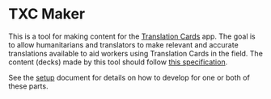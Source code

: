 # TXC Maker

This is a tool for making content for the [Translation Cards](https://github.com/translation-cards/translation-card) app. The goal is to allow humanitarians and translators to make relevant and accurate translations available to aid workers using Translation Cards in the field. The content (decks) made by this tool should follow [this specification](https://github.com/translation-cards/translation-cards/blob/master/docs/txc.md).

See the [setup](https://github.com/translation-cards/txc-maker/blob/master/docs/setup.md) document for details on how to develop for one or both of these parts.
